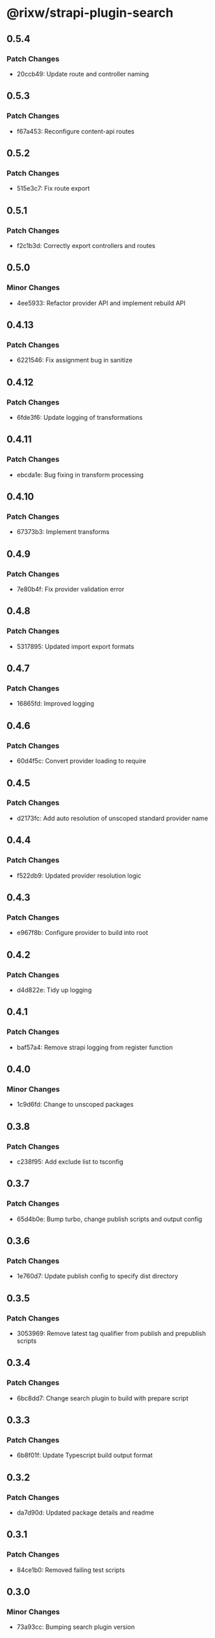 # @rixw/strapi-plugin-search

## 0.5.4

### Patch Changes

- 20ccb49: Update route and controller naming

## 0.5.3

### Patch Changes

- f67a453: Reconfigure content-api routes

## 0.5.2

### Patch Changes

- 515e3c7: Fix route export

## 0.5.1

### Patch Changes

- f2c1b3d: Correctly export controllers and routes

## 0.5.0

### Minor Changes

- 4ee5933: Refactor provider API and implement rebuild API

## 0.4.13

### Patch Changes

- 6221546: Fix assignment bug in sanitize

## 0.4.12

### Patch Changes

- 6fde3f6: Update logging of transformations

## 0.4.11

### Patch Changes

- ebcda1e: Bug fixing in transform processing

## 0.4.10

### Patch Changes

- 67373b3: Implement transforms

## 0.4.9

### Patch Changes

- 7e80b4f: Fix provider validation error

## 0.4.8

### Patch Changes

- 5317895: Updated import export formats

## 0.4.7

### Patch Changes

- 16865fd: Improved logging

## 0.4.6

### Patch Changes

- 60d4f5c: Convert provider loading to require

## 0.4.5

### Patch Changes

- d2173fc: Add auto resolution of unscoped standard provider name

## 0.4.4

### Patch Changes

- f522db9: Updated provider resolution logic

## 0.4.3

### Patch Changes

- e967f8b: Configure provider to build into root

## 0.4.2

### Patch Changes

- d4d822e: Tidy up logging

## 0.4.1

### Patch Changes

- baf57a4: Remove strapi logging from register function

## 0.4.0

### Minor Changes

- 1c9d6fd: Change to unscoped packages

## 0.3.8

### Patch Changes

- c238f95: Add exclude list to tsconfig

## 0.3.7

### Patch Changes

- 65d4b0e: Bump turbo, change publish scripts and output config

## 0.3.6

### Patch Changes

- 1e760d7: Update publish config to specify dist directory

## 0.3.5

### Patch Changes

- 3053969: Remove latest tag qualifier from publish and prepublish scripts

## 0.3.4

### Patch Changes

- 6bc8dd7: Change search plugin to build with prepare script

## 0.3.3

### Patch Changes

- 6b8f01f: Update Typescript build output format

## 0.3.2

### Patch Changes

- da7d90d: Updated package details and readme

## 0.3.1

### Patch Changes

- 84ce1b0: Removed failing test scripts

## 0.3.0

### Minor Changes

- 73a93cc: Bumping search plugin version
